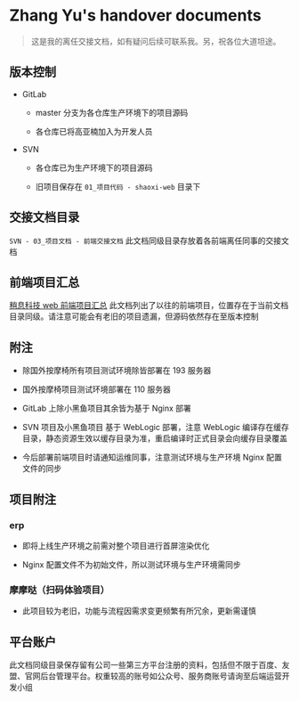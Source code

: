 # Zhang Yu's handover documents

> 这是我的离任交接文档，如有疑问后续可联系我。另，祝各位大道坦途。

## 版本控制

+ GitLab
  
  + master 分支为各仓库生产环境下的项目源码

  + 各仓库已将高亚楠加入为开发人员

+ SVN

  + 各仓库已为生产环境下的项目源码

  + 旧项目保存在 ```01_项目代码 - shaoxi-web``` 目录下

## 交接文档目录

```SVN - 03_项目文档 - 前端交接文档``` 此文档同级目录存放着各前端离任同事的交接文档

## 前端项目汇总

[稍息科技 web 前端项目汇总] 此文档列出了以往的前端项目，位置存在于当前文档目录同级。请注意可能会有老旧的项目遗漏，但源码依然存在至版本控制

## 附注

+ 除国外按摩椅所有项目测试环境除皆部署在 193 服务器

+ 国外按摩椅项目测试环境部署在 110 服务器

+ GitLab 上除小黑鱼项目其余皆为基于 Nginx 部署

+ SVN 项目及小黑鱼项目 基于 WebLogic 部署，注意 WebLogic 编译存在缓存目录，静态资源生效以缓存目录为准，重启编译时正式目录会向缓存目录覆盖

+ 今后部署前端项目时请通知运维同事，注意测试环境与生产环境 Nginx 配置文件的同步

## 项目附注

### erp

+ 即将上线生产环境之前需对整个项目进行首屏渲染优化

+ Nginx 配置文件不为初始文件，所以测试环境与生产环境需同步

### 摩摩哒（扫码体验项目）

+ 此项目较为老旧，功能与流程因需求变更频繁有所冗余，更新需谨慎

## 平台账户

此文档同级目录保存留有公司一些第三方平台注册的资料，包括但不限于百度、友盟、官网后台管理平台。权重较高的账号如公众号、服务商账号请询至后端运营开发小组

[稍息科技 web 前端项目汇总]: ./project.md